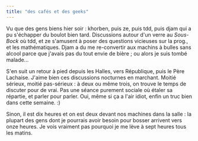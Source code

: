 ```yaml
---
title: "des cafés et des geeks"
---
```


Vu que des gens biens hier soir : khorben, puis ze, puis tdd, puis djam qui a
pu s'échapper du boulot bien tard. Discussions autour d'un verre au _Sous-
Bock_ où tdd, et ze s'amusent à poser des questions vicieuses sur la prog., et
les mathématiques. Djam a du me re-convertir aux machins à bulles sans alcool
parce que j'avais pas du tout envie de bière ; ou alors je suis tombé
malade...

S'en suit un retour à pied depuis les Halles, vers République, puis le Père
Lachaise. J'aime bien ces discussions nocturnes en marchant. Moitié sérieux,
moitié pas-sérieux : à deux ou même trois, on trouve le temps de discuter pour
de vrai. Pas une séance purement sociale où étaler sa répartie, et parler pour
parler. Oui, même si ça a l'air idiot, enfin un truc bien dans cette semaine.
:)

Sinon, il est dix heures et on est deux devant nos machines dans la salle : la
plupart des gens dont je pourrais avoir besoin pour bosser arrivent vers onze
heures. Je vois vraiment pas pourquoi je me lève à sept heures tous les
matins.

